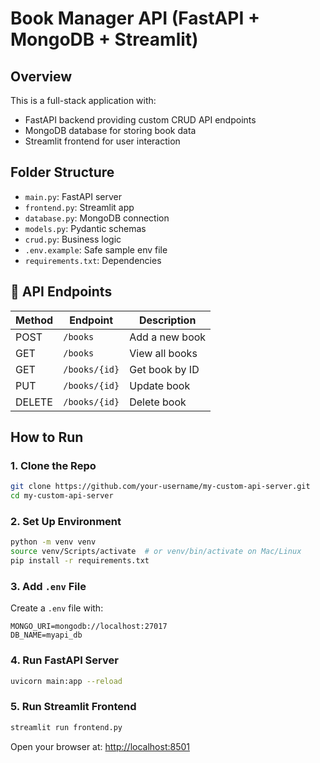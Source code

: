 # Book Manager API (FastAPI + MongoDB + Streamlit)

## Overview
This is a full-stack application with:
- FastAPI backend providing custom CRUD API endpoints
- MongoDB database for storing book data
- Streamlit frontend for user interaction

## Folder Structure
- `main.py`: FastAPI server
- `frontend.py`: Streamlit app
- `database.py`: MongoDB connection
- `models.py`: Pydantic schemas
- `crud.py`: Business logic
- `.env.example`: Safe sample env file
- `requirements.txt`: Dependencies

## 🔗 API Endpoints
| Method | Endpoint         | Description      |
|--------|------------------|------------------|
| POST   | `/books`         | Add a new book   |
| GET    | `/books`         | View all books   |
| GET    | `/books/{id}`    | Get book by ID   |
| PUT    | `/books/{id}`    | Update book      |
| DELETE | `/books/{id}`    | Delete book      |

##  How to Run

### 1. Clone the Repo
```bash
git clone https://github.com/your-username/my-custom-api-server.git
cd my-custom-api-server
```

### 2. Set Up Environment
```bash
python -m venv venv
source venv/Scripts/activate  # or venv/bin/activate on Mac/Linux
pip install -r requirements.txt
```

### 3. Add `.env` File
Create a `.env` file with:
```env
MONGO_URI=mongodb://localhost:27017
DB_NAME=myapi_db
```

### 4. Run FastAPI Server
```bash
uvicorn main:app --reload
```

### 5. Run Streamlit Frontend
```bash
streamlit run frontend.py
```

Open your browser at: [http://localhost:8501](http://localhost:8501)
